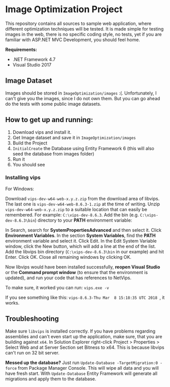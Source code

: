 # Image Optimization Project

This repository contains all sources to sample web application, where different optimization techniques will be tested. It is made simple for testing images in the web, there is no specific coding style, no tests, yet if you are familiar with ASP.NET MVC Development, you should feel home.

**Requirements:**

* .NET Framework 4.7
* Visual Studio 2017


## Image Dataset

Images should be stored in `ImageOptimization/images` :(. Unfortunately, I can't give you the images, since I do not own them. But you can go ahead do the tests with some public image datasets.


## How to get up and running: 

1. Download vips and install it.
2. Get Image dataset and save it in `ImageOptimization/images`
3. Build the Project
4. `InitialCreate` the Database using Entity Framework 6 (this will also seed the database from images folder)
5. Run it
6. You should see


### Installing vips

For Windows:

Download `vips-dev-w64-web-x.y.z.zip` from the download area of libvips. The last one is `vips-dev-w64-web-8.6.3-1.zip` at the time of writing.
Unzip `vips-dev-w64-web-x.y.z.zip` to a suitable location that can easily be remembered. For example: `C:\vips-dev-8.6.3`.
Add the bin (e.g. `C:\vips-dev-8.6.3\bin`) directory to your **PATH** environment variable:

In Search, search for **SystemPropertiesAdvanced** and then select it.
Click **Environment Variables**. In the section **System Variables**, find the **PATH** environment variable and select it. Click Edit.
In the Edit System Variable window, click the New button, which will add a line at the end of the list. Add the libvips bin directory (`C:\vips-dev-8.6.3\bin` in our example) and hit Enter. Click OK. Close all remaining windows by clicking OK.

Now libvips would have been installed successfully, **reopen Visual Studio** or the **Command prompt window** (to ensure that the environment is updated), and run your code that has references to NetVips.

To make sure, it worked you can run: ``` vips.exe -v ```

If you see something like this: ```vips-8.6.3-Thu Mar  8 15:18:35 UTC 2018 ```, it works.

## Troubleshooting

Make sure `libvips` is installed correctly. If you have problems regarding assemblies and can't even start up the application, make sure, that you are building against `x64`. In Solution Explorer right-click Project > Properties > Select Web and at Server Section set Bitness to x64. This is because libvips can't run on 32 bit server.

**Messed up the database?** Just run `Update-Database -TargetMigration:0 -force` from Package Manager Console. This will wipe all data and you will have fresh start. With `Update-Database` Entity Framework will generate all migrations and apply them to the database.
